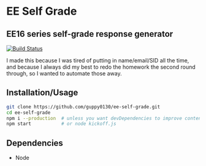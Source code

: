 # EE Self Grade

## EE16 series self-grade response generator

[![Build Status](https://travis-ci.com/guppy0130/ee-self-grade.svg?branch=master)](https://travis-ci.com/guppy0130/ee-self-grade)

I made this because I was tired of putting in name/email/SID all the time, and because I always did my best to redo the homework the second round through, so I wanted to automate those away.

## Installation/Usage

```bash
git clone https://github.com/guppy0130/ee-self-grade.git
cd ee-self-grade
npm i --production  # unless you want devDependencies to improve content
npm start           # or node kickoff.js
```

## Dependencies
* Node
